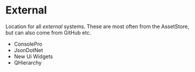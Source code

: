 # External

Location for all *external* systems. These are most often from the AssetStore, but can also come from GitHub etc.

* ConsolePro
* JsonDotNet
* New Ui Widgets
* QHierarchy

